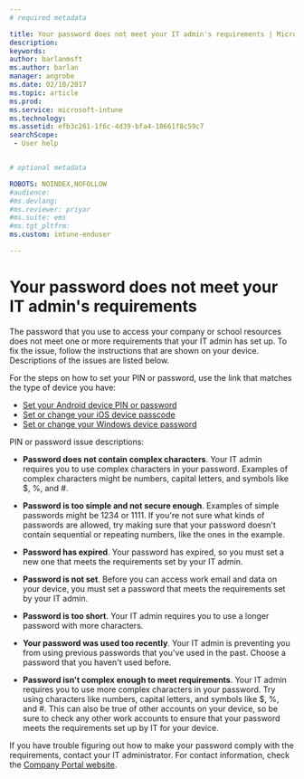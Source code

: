 ```yaml
---
# required metadata

title: Your password does not meet your IT admin's requirements | Microsoft Docs
description:
keywords:
author: barlanmsftms.author: barlan
manager: angrobe
ms.date: 02/10/2017
ms.topic: article
ms.prod:
ms.service: microsoft-intune
ms.technology:
ms.assetid: efb3c261-1f6c-4d39-bfa4-18661f8c59c7searchScope: - User help


# optional metadata

ROBOTS: NOINDEX,NOFOLLOW
#audience:
#ms.devlang:
#ms.reviewer: priyar
#ms.suite: ems
#ms.tgt_pltfrm:
ms.custom: intune-enduser

---
```


# Your password does not meet your IT admin's requirements

The password that you use to access your company or school resources does not meet one or more requirements that your IT admin has set up. To fix the issue, follow the instructions that are shown on your device. Descriptions of the issues are listed below.

For the steps on how to set your PIN or password, use the link that matches the type of device you have:

- [Set your Android device PIN or password](set-your-pin-or-password-android.md)
- [Set or change your iOS device passcode](set-or-change-your-passcode-ios.md)
- [Set or change your Windows device password](set-or-change-your-password-windows.md)

PIN or password issue descriptions:

- **Password does not contain complex characters**. Your IT admin requires you to use complex characters in your password. Examples of complex characters might be numbers, capital letters, and symbols like $, %, and #.

- **Password is too simple and not secure enough**. Examples of simple passwords might be 1234 or 1111. If you're not sure what kinds of passwords are allowed, try making sure that your password doesn't contain sequential or repeating numbers, like the ones in the example.

- **Password has expired**. Your password has expired, so you must set a new one that meets the requirements set by your IT admin.

- **Password is not set**. Before you can access work email and data on your device, you must set a password that meets the requirements set by your IT admin.

- **Password is too short**. Your IT admin requires you to use a longer password with more characters.

- **Your password was used too recently**. Your IT admin is preventing you from using previous passwords that you've used in the past. Choose a password that you haven't used before.

- **Password isn't complex enough to meet requirements**. Your IT admin requires you to use more complex characters in your password. Try using characters like numbers, capital letters, and symbols like $, %, and #. This can also be true of other accounts on your device, so be sure to check any other work accounts to ensure that your password meets the requirements set up by IT for your device.

If you have trouble figuring out how to make your password comply with the requirements, contact your IT administrator. For contact information, check the [Company Portal website](http://portal.manage.microsoft.com).

